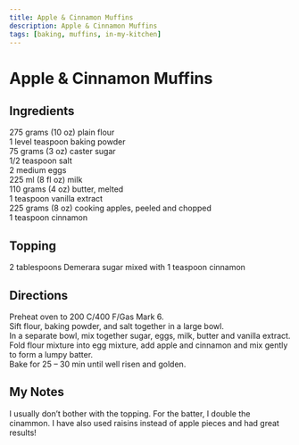 ```yaml
---
title: Apple & Cinnamon Muffins
description: Apple & Cinnamon Muffins
tags: [baking, muffins, in-my-kitchen]
---
```


# Apple & Cinnamon Muffins

## Ingredients
275 grams (10 oz) plain flour  
1 level teaspoon baking powder  
75 grams (3 oz) caster sugar  
1/2 teaspoon salt  
2 medium eggs  
225 ml (8 fl oz) milk  
110 grams (4 oz) butter, melted  
1 teaspoon vanilla extract  
225 grams (8 oz) cooking apples, peeled and chopped  
1 teaspoon cinnamon

## Topping
2 tablespoons Demerara sugar mixed with 1 teaspoon cinnamon

## Directions
Preheat oven to 200 C/400 F/Gas Mark 6.    
Sift flour, baking powder, and salt together in a large bowl.  
In a separate bowl, mix together sugar, eggs, milk, butter and vanilla extract.  
Fold flour mixture into egg mixture, add apple and cinnamon and mix gently to form a lumpy batter.  
Bake for 25 – 30 min until well risen and golden.

## My Notes
I usually don’t bother with the topping. For the batter, I double the cinammon. I have also used raisins instead of apple pieces and had great results!